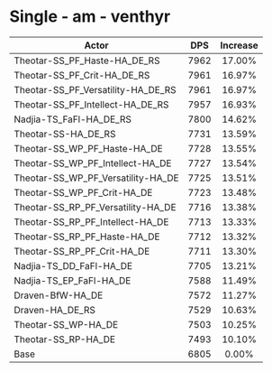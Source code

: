 # Single - am - venthyr
| Actor | DPS | Increase |
|---|:---:|:---:|
|Theotar-SS_PF_Haste-HA_DE_RS|7962|17.00%|
|Theotar-SS_PF_Crit-HA_DE_RS|7961|16.97%|
|Theotar-SS_PF_Versatility-HA_DE_RS|7961|16.97%|
|Theotar-SS_PF_Intellect-HA_DE_RS|7957|16.93%|
|Nadjia-TS_FaFl-HA_DE_RS|7800|14.62%|
|Theotar-SS-HA_DE_RS|7731|13.59%|
|Theotar-SS_WP_PF_Haste-HA_DE|7728|13.55%|
|Theotar-SS_WP_PF_Intellect-HA_DE|7727|13.54%|
|Theotar-SS_WP_PF_Versatility-HA_DE|7725|13.51%|
|Theotar-SS_WP_PF_Crit-HA_DE|7723|13.48%|
|Theotar-SS_RP_PF_Versatility-HA_DE|7716|13.38%|
|Theotar-SS_RP_PF_Intellect-HA_DE|7713|13.33%|
|Theotar-SS_RP_PF_Haste-HA_DE|7712|13.32%|
|Theotar-SS_RP_PF_Crit-HA_DE|7711|13.30%|
|Nadjia-TS_DD_FaFl-HA_DE|7705|13.21%|
|Nadjia-TS_EP_FaFl-HA_DE|7588|11.49%|
|Draven-BfW-HA_DE|7572|11.27%|
|Draven-HA_DE_RS|7529|10.63%|
|Theotar-SS_WP-HA_DE|7503|10.25%|
|Theotar-SS_RP-HA_DE|7493|10.10%|
|Base|6805|0.00%|
